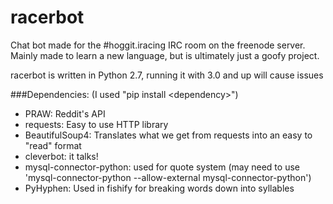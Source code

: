 # racerbot

Chat bot made for the #hoggit.iracing IRC room on the freenode server.  
  Mainly made to learn a new language, but is ultimately just a goofy project.

racerbot is written in Python 2.7, running it with 3.0 and up will cause issues  

###Dependencies: (I used "pip install \<dependency\>")
  - PRAW: Reddit's API
  - requests: Easy to use HTTP library
  - BeautifulSoup4: Translates what we get from requests into an easy to "read" format
  - cleverbot: it talks!
  - mysql-connector-python: used for quote system (may need to use 'mysql-connector-python --allow-external mysql-connector-python')
  - PyHyphen: Used in fishify for breaking words down into syllables